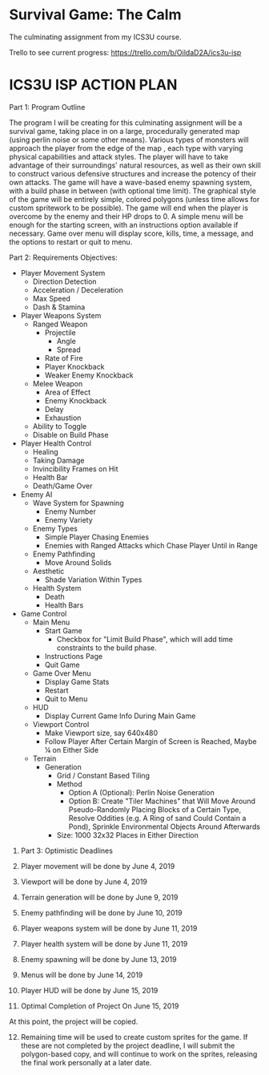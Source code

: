 # Survival Game: The Calm
The culminating assignment from my ICS3U course.

Trello to see current progress: https://trello.com/b/OildaD2A/ics3u-isp

# ICS3U ISP ACTION PLAN

Part 1: Program Outline

The program I will be creating for this culminating assignment will be a survival game, taking place in on a large, procedurally generated map (using perlin noise or some other means). Various types of monsters will approach the player from the edge of the map , each type with varying physical capabilities and attack styles. The player will have to take advantage of their surroundings&#39; natural resources, as  well as their own skill to construct various defensive structures and increase the potency of their own attacks. The game will have a wave-based enemy spawning system, with a build phase in between (with optional time limit). The graphical style of the game will be entirely simple, colored polygons (unless time allows for custom spritework to be possible). The game will end when the player is overcome by the enemy and their HP drops to 0. A simple menu will be enough for the starting screen, with an instructions option available if necessary. Game over menu will display score, kills, time, a message, and the options to restart or quit to menu.

 Part 2: Requirements
   Objectives:

- Player Movement System
  - Direction Detection
  - Acceleration / Deceleration
  - Max Speed
  - Dash &amp; Stamina
- Player Weapons System
  - Ranged Weapon
    - Projectile
      - Angle
      - Spread
    - Rate of Fire
    - Player Knockback
    - Weaker Enemy Knockback
  - Melee Weapon
    - Area of Effect
    - Enemy Knockback
    - Delay
    - Exhaustion
  - Ability to Toggle
  - Disable on Build Phase
- Player Health Control
  - Healing
  - Taking Damage
  - Invincibility Frames on Hit
  - Health Bar
  - Death/Game Over
- Enemy AI
  - Wave System for Spawning
    - Enemy Number
    - Enemy Variety
  - Enemy Types
    - Simple Player Chasing Enemies
    - Enemies with Ranged Attacks which Chase Player Until in Range
  - Enemy Pathfinding
    - Move Around Solids
  - Aesthetic
    - Shade Variation Within Types
  - Health System
    - Death
    - Health Bars
- Game Control
  - Main Menu
    - Start Game
      - Checkbox for &quot;Limit Build Phase&quot;, which will add time constraints to the build phase.
    - Instructions Page
    - Quit Game
  - Game Over Menu
    - Display Game Stats
    - Restart
    - Quit to Menu
  - HUD
    - Display Current Game Info During Main Game
  - Viewport Control
    - Make Viewport size, say 640x480
    - Follow Player After Certain Margin of Screen is Reached, Maybe ¼ on Either Side
  - Terrain
    - Generation
      - Grid / Constant Based Tiling
      - Method
        - Option A (Optional): Perlin Noise Generation
        - Option B: Create &quot;Tiler Machines&quot; that Will Move Around Pseudo-Randomly Placing Blocks of a Certain Type, Resolve Oddities (e.g. A Ring of sand Could Contain a Pond), Sprinkle Environmental Objects Around Afterwards
      - Size: 1000 32x32 Places in Either Direction

1. Part 3: Optimistic Deadlines

1. Player movement will be done by June 4, 2019
2. Viewport will be done by June 4, 2019
3. Terrain generation will be done by June 9, 2019
4. Enemy pathfinding will be done by June 10, 2019
5. Player weapons system will be done by June 11, 2019
6. Player health system will be done by June 11, 2019
7. Enemy spawning will be done by June 13, 2019
8. Menus will be done by June 14, 2019
9. Player HUD will be done by June 15, 2019

  1. Optimal Completion of Project On June 15, 2019

At this point, the project will be copied.

 12. Remaining time will be used to create custom sprites for the game. If these are not    completed by the project deadline, I will submit the polygon-based copy, and will continue to  work on the sprites, releasing the final work personally at a later date.
